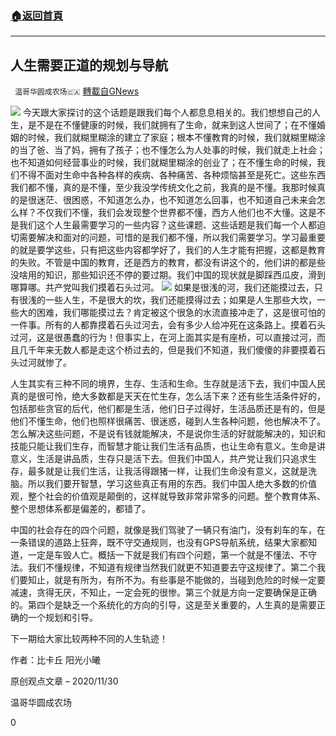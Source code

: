 ###  [:house:返回首頁](https://github.com/ourhimalayas/txt)
---

## 人生需要正道的规划与导航
` 温哥华圆成农场🇨🇦` [轉載自GNews](https://gnews.org/zh-hans/602922/)

![]()![](https://gnews-media-offload.s3.amazonaws.com/wp-content/uploads/2020/11/29165748/%E8%BD%A8%E8%BF%B9-%E5%BC%95.png)
今天跟大家探讨的这个话题是跟我们每个人都息息相关的。我们想想自己的人生，是不是在不懂健康的时候，我们就拥有了生命，就来到这人世间了；在不懂婚姻的时候，我们就糊里糊涂的建立了家庭；根本不懂教育的时候，我们就糊里糊涂的当了爸、当了妈，拥有了孩子；也不懂怎么为人处事的时候，我们就走上社会；也不知道如何经营事业的时候，我们就糊里糊涂的创业了；在不懂生命的时候，我们不得不面对生命中各种各样的疾病、各种痛苦、各种烦恼甚至是死亡。这些东西我们都不懂，真的是不懂，至少我没学传统文化之前，我真的是不懂。我那时候真的是很迷茫、很困惑，不知道怎么办，也不知道怎么回事，也不知道自己未来会怎么样？不仅我们不懂，我们会发现整个世界都不懂，西方人他们也不大懂。这是不是我们这个人生最需要学习的一些内容？这些课题、这些话题是我们每一个人都迫切需要解决和面对的问题，可惜的是我们都不懂，所以我们需要学习。学习最重要的就是要学这些，只有把这些内容都学好了，我们的人生才能有把握，这都是教育的失败。不管是中国的教育，还是西方的教育，都没有讲这个的，他们讲的都是些没啥用的知识，那些知识还不停的要过期。我们中国的现状就是脚踩西瓜皮，滑到哪算哪。共产党叫我们摸着石头过河。
![]()![](https://gnews-media-offload.s3.amazonaws.com/wp-content/uploads/2020/11/29165900/life2.jpeg)
如果是很浅的河，我们还能摸过去，只有很浅的一些人生，不是很大的坎，我们还能摸得过去；如果是人生那些大坎，一些大的困难，我们哪能摸过去？肯定被这个很急的水流直接冲走了，这是很可怕的一件事。所有的人都靠摸着石头过河去，会有多少人给冲死在这条路上。摸着石头过河，这是很愚蠢的行为！但事实上，在河上面其实是有座桥，可以直接过河，而且几千年来无数人都是走这个桥过去的，但是我们不知道，我们傻傻的非要摸着石头过河就惨了。

人生其实有三种不同的境界，生存、生活和生命。生存就是活下去，我们中国人民真的是很可怜，绝大多数都是天天在忙生存，怎么活下来？还有些生活条件好的，包括那些贪官的后代，他们都是生活，他们日子过得好，生活品质还是有的，但是他们不懂生命，他们也照样很痛苦、很迷惑，碰到人生各种问题，他也解决不了。怎么解决这些问题，不是说有钱就能解决，不是说你生活的好就能解决的，知识和技能只能让我们生存，而智慧才能让我们生活有品质，也让生命有意义。生命是讲意义，生活是讲品质，生存只是活下去。但我们中国人，共产党让我们只追求生存，最多就是让我们生活，让我活得跟猪一样，让我们生命没有意义，这就是洗脑。所以我们要开智慧，学习这些真正有用的东西。我们中国人绝大多数的价值观，整个社会的价值观是颠倒的，这样就导致非常非常多的问题。整个教育体系、整个思想体系都是偏差的，都错了。

中国的社会存在的四个问题，就像是我们驾驶了一辆只有油门，没有刹车的车，在一条错误的道路上狂奔，既不守交通规则，也没有GPS导航系统，结果大家都知道，一定是车毁人亡。概括一下就是我们有四个问题，第一个就是不懂法、不守法。我们不懂规律，不知道有规律当然我们就更不知道要去守这规律了。第二个我们要知止，就是有所为，有所不为。有些事是不能做的，当碰到危险的时候一定要减速，贪得无厌，不知止，一定会死的很惨。第三个就是方向一定要确保是正确的。第四个是缺乏一个系统化的方向的引导，这是至关重要的，人生真的是需要正确的一个规划和引导。

下一期给大家比较两种不同的人生轨迹！

作者：比卡丘 阳光小曦

原创观点文章 – 2020/11/30

温哥华圆成农场

0
